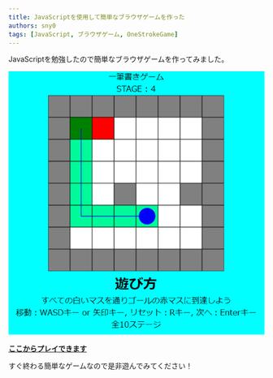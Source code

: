 ```yaml
---
title: JavaScriptを使用して簡単なブラウザゲームを作った
authors: sny0
tags: [JavaScript, ブラウザゲーム, OneStrokeGame]
---
```


JavaScriptを勉強したので簡単なブラウザゲームを作ってみました。

![OneStrokeGame](oneStrokeGame.png)

[**ここからプレイできます**](https://sny0.github.io/OneStrokeGame_js/)

すぐ終わる簡単なゲームなので是非遊んでみてください！